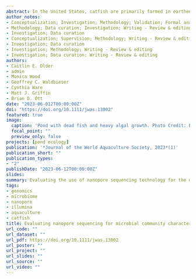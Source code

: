 ```yaml
---
abstract: In the United States, catfish are primarily farmed in earthen ponds, resulting in an aquatic environment influenced both by management practices and natural ecological processes. Profiling pond water microbiota can be useful for understanding what conditions may lead to microbial communities associated with production issues and could inform management practices. The aim of this study was to identify appropriate methods for bacterial community profiling of catfish pond water with nanopore sequencing of the 16S rRNA gene. To this end, two forward primers, two reverse primers, and three different polymerase chain reaction (PCR) cycle numbers were tested on a mock community consisting of aquaculture-relevant bacteria. The optimized protocol was applied to water samples obtained from three experimental catfish ponds sampled in May, June, August, and September 2020. Applying these methods to pond samples allowed for the identification of 1488 genera, primarily within four dominating phyla (Actinobacteriota, Bacteroidota, Cyanobacteria, and Firmicutes). High variation was observed between individual ponds and sampling timepoints; only 18 of the 1488 genera were found in relative abundances ≥1% in all ponds from at least one sampling point. Despite this variation, consistent results could be observed. Samples obtained from the month of September had the highest number of observed genera, and samples from June had the lowest. Overall, these data demonstrated individual ponds represent distinct microcosms composed of unique bacterial communities, although this pond effect was secondary to the influence of sampling month on pond community composition.
author_notes:
- Conceptualization; Investigation; Methodology; Validation; Formal analysis; Data curation; Writing - Original draft; Visualization
- Methodology; Data curation; Investigation; Writing - Review & editing; Visualization
- Investigation; Data curation
- Conceptualization; Supervision; Methodology; Writing - Review & editing
- Investigation; Data curation
- Investigation; Methodology; Writing - Review & editing
- Investigation; Data curation; Writing - Review & editing
authors:
- Caitlin E. Older
- admin
- Monica Wood
- Geoffrey C. Waldbieser
- Cynthia Ware
- Matt J. Griffin
- Brian D. Ott
date: "2023-06-012T00:00:00Z"
doi: "https://doi.org/10.1111/jwas.13002"
featured: true
image:
  caption: 'Pond with dead fish and heavy algal growth. Photo Credit: Bradley Richardson.'
  focal_point: ""
  preview_only: false
projects: [pond ecology]
publication: '*Journal of the World Aquaculture Society, 2023*(1)'
publication_short: ""
publication_types:
- "2"
publishDate: "2023-06-12T00:00:00Z"
slides: 
summary: Evaluating the use of nanopore sequencing technology for the microbial characterization of catfish aquaculture pond water, with implications for water quality and disease management.
tags:
- genomics
- microbiome
- nanopore
- illumina
- aquaculture
- catfish
title: Evaluating nanopore sequencing for microbial community characterization in catfish pond water
url_code: ""
url_dataset: ""
url_pdf: https://doi.org/10.1111/jwas.13002
url_poster: ""
url_project: ""
url_slides: ""
url_source: ""
url_video: ""
---
```

